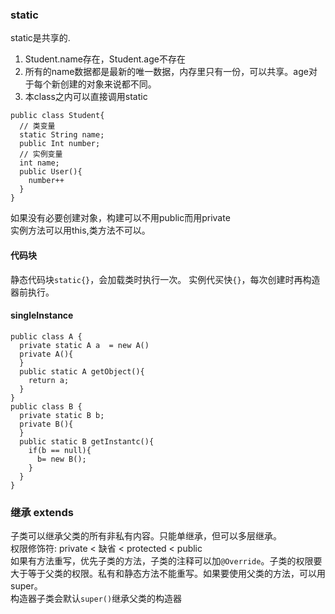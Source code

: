 ### static
static是共享的.
1. Student.name存在，Student.age不存在
2. 所有的name数据都是最新的唯一数据，内存里只有一份，可以共享。age对于每个新创建的对象来说都不同。
3. 本class之内可以直接调用static
```
public class Student{
  // 类变量
  static String name;
  public Int number;
  // 实例变量
  int name;
  public User(){
    number++
  }
}
```
如果没有必要创建对象，构建可以不用public而用private  
实例方法可以用this,类方法不可以。  
#### 代码块
静态代码块`static{}`，会加载类时执行一次。
实例代买快`{}`，每次创建时再构造器前执行。
#### singleInstance
```
public class A {
  private static A a  = new A()
  private A(){
  }
  public static A getObject(){
    return a;
  }
}
public class B {
  private static B b;
  private B(){
  }
  public static B getInstantc(){
    if(b == null){
      b= new B();
    }
  }
}
```

### 继承 extends
子类可以继承父类的所有非私有内容。只能单继承，但可以多层继承。  
权限修饰符: private < 缺省 <  protected < public  
如果有方法重写，优先子类的方法，子类的注释可以加`@Override`。子类的权限要大于等于父类的权限。私有和静态方法不能重写。如果要使用父类的方法，可以用super。  
构造器子类会默认`super()`继承父类的构造器



